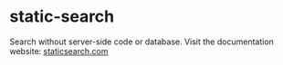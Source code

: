# static-search

Search without server-side code or database.
Visit the documentation website: [staticsearch.com](https://staticsearch.com)
